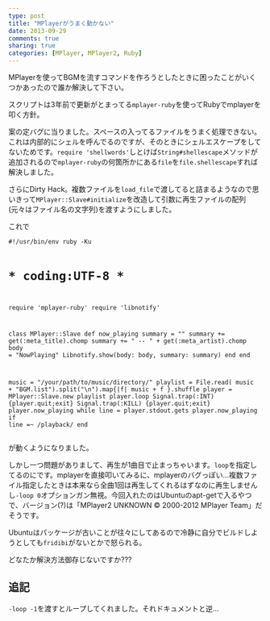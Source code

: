 ```yaml
---
type: post
title: "MPlayerがうまく動かない"
date: 2013-09-29
comments: true
sharing: true
categories: [MPlayer, MPlayer2, Ruby]
---
```

MPlayerを使ってBGMを流すコマンドを作ろうとしたときに困ったことがいくつかあったので誰か解決して下さい。

<!--more-->

スクリプトは3年前で更新がとまってる`mplayer-ruby`を使ってRubyでmplayerを叩く方針。

案の定バグに当りました。スペースの入ってるファイルをうまく処理できない。これは内部的にシェルを呼んでるのですが、そのときにシェルエスケープをしてないためです。`require 'shellwords'`しとけば`String#shellescape`メソッドが追加されるので`mplayer-ruby`の何箇所かにある`file`を`file.shellescape`すれば解決しました。

さらにDirty Hack。複数ファイルを`load_file`で渡してると詰まるようなので思いきって`MPlayer::Slave#initialize`を改造して引数に再生ファイルの配列(元々はファイル名の文字列)を渡すようにしました。

これで

<script src="https://gist.github.com/KeenS/6308894.js?file=BGM"></script><noscript><pre><code>#!/usr/bin/env ruby -Ku
# _*_ coding:UTF-8 _*_
require 'mplayer-ruby'
require 'libnotify'

class MPlayer::Slave
  def now_playing
    summary = ""
    summary += get(:meta_title).chomp
    summary += " -- " + get(:meta_artist).chomp
    body = "NowPlaying"
    Libnotify.show(body: body, summary: summary)
  end
end

music = "/your/path/to/music/directory/"
playlist = File.read( music + "BGM.list").split("\n").map{|f| music + f }.shuffle
player = MPlayer::Slave.new playlist
player.loop
Signal.trap(:INT) {player.quit;exit}
Signal.trap(:KILL) {player.quit;exit}
player.now_playing
while line = player.stdout.gets
  player.now_playing if line =~ /playback/
end
</code></pre></noscript>

が動くようになりました。

しかし一つ問題がありまして、再生が1曲目で止まっちゃいます。`loop`を指定してるのにです。mplayerを直接叩いてみるに、mplayerのバグっぽい…複数ファイル指定したときは本来なら全曲1回は再生してくれるはずなのに再生しませんし`-loop 0`オプションガン無視。今回入れたのはUbuntuのapt-getで入るやつで、バージョン(?)は「MPlayer2 UNKNOWN © 2000-2012 MPlayer Team」だそうです。

Ubuntuはパッケージが古いことが往々にしてあるので冷静に自分でビルドしようとしても`fridibi`がないとかで怒られる。

どなたか解決方法御存じないですか???

## 追記

`-loop -1`を渡すとループしてくれました。それドキュメントと逆…


